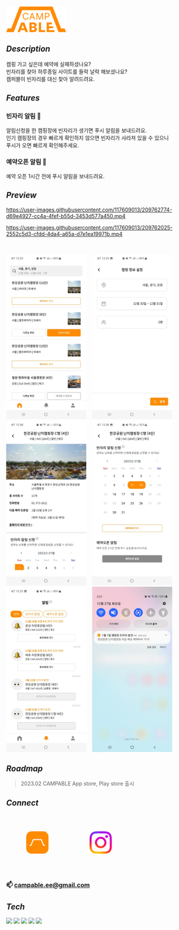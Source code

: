 ![logo](./public/img/logo_FF8B02.png)
## _Description_
캠핑 가고 싶은데 예약에 실패하셨나요?<br>
빈자리를 찾아 하루종일 사이트를 들락 날락 해보셨나요?<br>
캠퍼블이 빈자리를 대신 찾아 알려드려요.

## _Features_
### 빈자리 알림 👀
알림신청을 한 캠핑장에 빈자리가 생기면 푸시 알림을 보내드려요.<br>
인기 캠핑장의 경우 빠르게 확인하지 않으면 빈자리가 사라져 있을 수 있으니<br> 
푸시가 오면 빠르게 확인해주세요.

### 예약오픈 알림 🔔
예약 오픈 1시간 전에 푸시 알림을 보내드려요.

## _Preview_
https://user-images.githubusercontent.com/117609013/209762774-d69e4927-cc4a-4fef-b55d-3453d577a450.mp4

https://user-images.githubusercontent.com/117609013/209762025-2552c5d3-cfdd-4da4-a65a-d7e1ea19971b.mp4

<br>
<p align="left">
    <img src="/public/preview/capture_home01.jpg" width="216" height=444">
    &nbsp&nbsp
    <img src="/public/preview/capture_search01.jpg" width="216" height=444">
    &nbsp&nbsp
    <img src="/public/preview/capture_detail01.jpg" width="216" height=444">
    &nbsp&nbsp
    <img src="/public/preview/capture_detail02.jpg" width="216" height=444">
    &nbsp&nbsp
    <img src="/public/preview/capture_noti01.jpg" width="216" height=444">
    &nbsp&nbsp
    <img src="/public/preview/capture_vacancy01.jpg" width="216" height=444">
</p>
 
## _Roadmap_ 
> 2023.02 CAMPABLE App store, Play store 출시

## _Connect_
<br>
&nbsp&nbsp&nbsp&nbsp&nbsp
<a href="https://campable.ee/" target="_blank" style="display: inline-block; margin: 30px;">
    <img src="/public/img/campable.png" width="60" height="60">
</a>
&nbsp&nbsp&nbsp&nbsp&nbsp
&nbsp&nbsp&nbsp&nbsp&nbsp
<a href="https://www.instagram.com/campable.ee/" target="_blank" style="display: inline-block; margin: 30px;">
    <img src="/public/img/Instagram.png" width="60" height="60">
</a>
&nbsp&nbsp&nbsp&nbsp&nbsp
<br>
<br>

### 📫 campable.ee@gmail.com


## _Tech_
<img src="https://img.shields.io/badge/Python-1E415E?style=flat-square&logo=Python&logoColor=white"/></a>
<img src="https://img.shields.io/badge/Django-0C4B33?style=flat-square&logo=Django&logoColor=white"/></a>
<img src="https://img.shields.io/badge/React-20232A?style=flat-square&logo=React&logoColor=61DAFB"/></a>
<img src="https://img.shields.io/badge/React Native-20232A?style=flat-square&logo=React&logoColor=61DAFB"/></a>
<img src="https://img.shields.io/badge/Expo-14191F?style=flat-square&logo=Expo&logoColor=BCC3CD"/></a>

